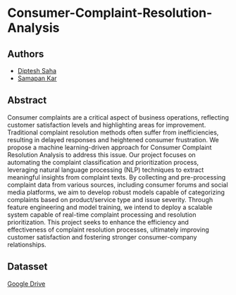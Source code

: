 # Consumer-Complaint-Resolution-Analysis

## Authors
- [Diptesh Saha](https://github.com/INSRDanger)
- [Samapan Kar](https://github.com/sama7fb)

## Abstract
Consumer complaints are a critical aspect of business operations, reflecting customer satisfaction levels and highlighting areas for improvement. Traditional complaint resolution methods often suffer from inefficiencies, resulting in delayed responses and heightened consumer frustration. We propose a machine learning-driven approach for Consumer Complaint Resolution Analysis to address this issue. Our project focuses on automating the complaint classification and prioritization process, leveraging natural language processing (NLP) techniques to extract meaningful insights from complaint texts. By collecting and pre-processing complaint data from various sources, including consumer forums and social media platforms, we aim to develop robust models capable of categorizing complaints based on product/service type and issue severity. Through feature engineering and model training, we intend to deploy a scalable system capable of real-time complaint processing and resolution prioritization. This project seeks to enhance the efficiency and effectiveness of complaint resolution processes, ultimately improving customer satisfaction and fostering stronger consumer-company relationships.

## Datasset
[Google Drive](https://drive.google.com/drive/folders/1DX9HITCF6YkyCDFPOLPZMoz6k-sDOumm?usp=sharing)
